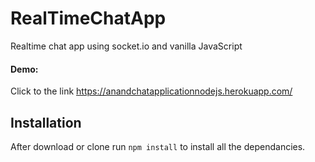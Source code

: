 # RealTimeChatApp
Realtime chat app using socket.io and vanilla JavaScript

#### Demo: 
Click to the link
https://anandchatapplicationnodejs.herokuapp.com/

## Installation 
After download or clone run `npm install` to install all the dependancies.
